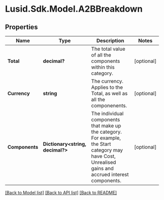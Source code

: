 
# Lusid.Sdk.Model.A2BBreakdown

## Properties

Name | Type | Description | Notes
------------ | ------------- | ------------- | -------------
**Total** | **decimal?** | The total value of all the components within this category. | [optional] 
**Currency** | **string** | The currency. Applies to the Total, as well as all the componenents. | [optional] 
**Components** | **Dictionary&lt;string, decimal?&gt;** | The individual components that make up the category. For example, the Start category may have Cost, Unrealised gains and accrued interest components. | [optional] 

[[Back to Model list]](../README.md#documentation-for-models)
[[Back to API list]](../README.md#documentation-for-api-endpoints)
[[Back to README]](../README.md)

